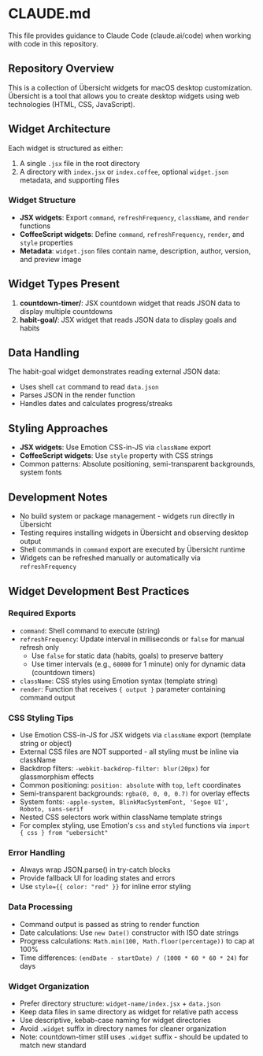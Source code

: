 # CLAUDE.md

This file provides guidance to Claude Code (claude.ai/code) when working with code in this repository.

## Repository Overview

This is a collection of Übersicht widgets for macOS desktop customization. Übersicht is a tool that allows you to create desktop widgets using web technologies (HTML, CSS, JavaScript).

## Widget Architecture

Each widget is structured as either:

1. A single `.jsx` file in the root directory
2. A directory with `index.jsx` or `index.coffee`, optional `widget.json` metadata, and supporting files

### Widget Structure

- **JSX widgets**: Export `command`, `refreshFrequency`, `className`, and `render` functions
- **CoffeeScript widgets**: Define `command`, `refreshFrequency`, `render`, and `style` properties
- **Metadata**: `widget.json` files contain name, description, author, version, and preview image

## Widget Types Present

1. **countdown-timer/**: JSX countdown widget that reads JSON data to display multiple countdowns
2. **habit-goal/**: JSX widget that reads JSON data to display goals and habits

## Data Handling

The habit-goal widget demonstrates reading external JSON data:

- Uses shell `cat` command to read `data.json`
- Parses JSON in the render function
- Handles dates and calculates progress/streaks

## Styling Approaches

- **JSX widgets**: Use Emotion CSS-in-JS via `className` export
- **CoffeeScript widgets**: Use `style` property with CSS strings
- Common patterns: Absolute positioning, semi-transparent backgrounds, system fonts

## Development Notes

- No build system or package management - widgets run directly in Übersicht
- Testing requires installing widgets in Übersicht and observing desktop output
- Shell commands in `command` export are executed by Übersicht runtime
- Widgets can be refreshed manually or automatically via `refreshFrequency`

## Widget Development Best Practices

### Required Exports

- `command`: Shell command to execute (string)
- `refreshFrequency`: Update interval in milliseconds or `false` for manual refresh only
  - Use `false` for static data (habits, goals) to preserve battery
  - Use timer intervals (e.g., `60000` for 1 minute) only for dynamic data (countdown timers)
- `className`: CSS styles using Emotion syntax (template string)
- `render`: Function that receives `{ output }` parameter containing command output

### CSS Styling Tips

- Use Emotion CSS-in-JS for JSX widgets via `className` export (template string or object)
- External CSS files are NOT supported - all styling must be inline via className
- Backdrop filters: `-webkit-backdrop-filter: blur(20px)` for glassmorphism effects
- Common positioning: `position: absolute` with `top`, `left` coordinates
- Semi-transparent backgrounds: `rgba(0, 0, 0, 0.7)` for overlay effects
- System fonts: `-apple-system, BlinkMacSystemFont, 'Segoe UI', Roboto, sans-serif`
- Nested CSS selectors work within className template strings
- For complex styling, use Emotion's `css` and `styled` functions via `import { css } from "uebersicht"`

### Error Handling

- Always wrap JSON.parse() in try-catch blocks
- Provide fallback UI for loading states and errors
- Use `style={{ color: "red" }}` for inline error styling

### Data Processing

- Command output is passed as string to render function
- Date calculations: Use `new Date()` constructor with ISO date strings
- Progress calculations: `Math.min(100, Math.floor(percentage))` to cap at 100%
- Time differences: `(endDate - startDate) / (1000 * 60 * 60 * 24)` for days

### Widget Organization

- Prefer directory structure: `widget-name/index.jsx` + `data.json`
- Keep data files in same directory as widget for relative path access
- Use descriptive, kebab-case naming for widget directories
- Avoid `.widget` suffix in directory names for cleaner organization
- Note: countdown-timer still uses `.widget` suffix - should be updated to match new standard
